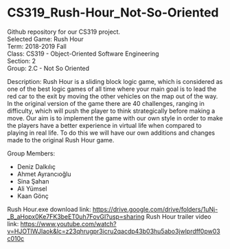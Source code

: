 # CS319_Rush-Hour_Not-So-Oriented  
Github repository for our CS319 project.  
Selected Game: Rush Hour  
Term: 2018-2019 Fall  
Class: CS319 - Object-Oriented Software Engineering  
Section: 2  
Group: 2.C - Not So Oriented  

Description: Rush Hour is a sliding block logic game, which is considered as one of the best logic games of all time where your main goal is to lead the red car to the exit by moving the other vehicles on the map out of the way. In the original version of the game there are 40 challenges, ranging in difficulty, which will push the player to think strategically before making a move. Our aim is to implement the game with our own style in order to make the players have a better experience in virtual life when compared to playing in real life. To do this we will have our own additions and changes made to the original Rush Hour game.

Group Members:  
- Deniz Dalkılıç
- Ahmet Ayrancıoğlu
- Sina Şahan
- Ali Yümsel
- Kaan Gönç

Rush Hour.exe download link: https://drive.google.com/drive/folders/1uNj-_B_aHopx0Ke7FK3beET0uh7FovGI?usp=sharing 
Rush Hour trailer video link: https://www.youtube.com/watch?v=HJOTIWJIaok&lc=z23qhrugpr3icru2qacdp43b03hu5abo3jwlprdff0pw03c010c
